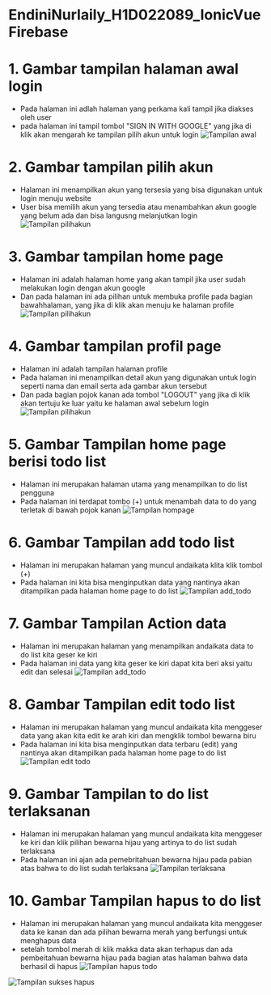# EndiniNurlaily_H1D022089_IonicVueFirebase

# 1. Gambar tampilan halaman awal login
- Pada halaman ini adlah halaman yang perkama kali tampil jika diakses oleh user
- pada halaman ini tampil tombol "SIGN IN WITH GOOGLE" yang jika di klik akan mengarah ke tampilan pilih akun untuk login
![Tampilan awal](https://raw.githubusercontent.com/endiniii/EndiniNurlaily_H1D022089_IonicVueFirebase/main/awalpage.png)

# 2. Gambar tampilan pilih akun
- Halaman ini menampilkan akun yang tersesia yang bisa digunakan untuk login menuju website
- User bisa memilih akun yang tersedia atau menambahkan akun google yang belum ada dan bisa langusng melanjutkan login
![Tampilan pilihakun](https://raw.githubusercontent.com/endiniii/EndiniNurlaily_H1D022089_IonicVueFirebase/main/pilihakun.png)

# 3. Gambar tampilan home page
- Halaman ini adalah halaman home yang akan tampil jika user sudah melakukan login dengan akun google
- Dan pada halaman ini ada pilihan untuk membuka profile pada bagian bawahhalaman, yang jika di klik akan menuju ke halaman profile
![Tampilan pilihakun](https://raw.githubusercontent.com/endiniii/EndiniNurlaily_H1D022089_IonicVueFirebase/main/homepage.png)

# 4. Gambar tampilan profil page
- Halaman ini adalah tampilan halaman profile
- Pada halaman ini menampilkan detail akun yang digunakan untuk login seperti nama dan email serta ada gambar akun tersebut
- Dan pada bagian pojok kanan ada tombol "LOGOUT" yang jika di klik akan tertuju ke luar yaitu ke halaman awal sebelum login
![Tampilan pilihakun](https://raw.githubusercontent.com/endiniii/EndiniNurlaily_H1D022089_IonicVueFirebase/main/profilepage.png)

# 5. Gambar Tampilan home page berisi todo list
- Halaman ini merupakan halaman utama yang menampilkan to do list pengguna
- Pada halaman ini terdapat tombo (+) untuk menambah data to do yang terletak di bawah pojok kanan
![Tampilan hompage](https://raw.githubusercontent.com/endiniii/EndiniNurlaily_H1D022089_IonicVueFirebase/master/tombol.png)

# 6. Gambar Tampilan add todo list
- Halaman ini merupakan halaman yang muncul andaikata klita klik tombol (+)
- Pada halaman ini kita bisa menginputkan data yang nantinya akan ditampilkan pada halaman home page to do list
![Tampilan add_todo](https://raw.githubusercontent.com/endiniii/EndiniNurlaily_H1D022089_IonicVueFirebase/master/add_todo.png)

# 7. Gambar Tampilan Action data
- Halaman ini merupakan halaman yang menampilkan andaikata data to do list kita geser ke kiri
- Pada halaman ini data yang kita geser ke kiri dapat kita beri aksi yaitu edit dan selesai
![Tampilan add_todo](https://raw.githubusercontent.com/endiniii/EndiniNurlaily_H1D022089_IonicVueFirebase/master/pilihan.png)

# 8. Gambar Tampilan edit todo list
- Halaman ini merupakan halaman yang muncul andaikata kita menggeser data yang akan kita edit ke arah kiri dan mengklik tombol bewarna biru
- Pada halaman ini kita bisa menginputkan data terbaru (edit) yang nantinya akan ditampilkan pada halaman home page to do list
![Tampilan edit todo](https://raw.githubusercontent.com/endiniii/EndiniNurlaily_H1D022089_IonicVueFirebase/master/edit_todo.png)

# 9. Gambar Tampilan to do list terlaksanan
- Halaman ini merupakan halaman yang muncul andaikata kita menggeser ke kiri dan klik pilihan bewarna hijau yang artinya to do list sudah terlaksana
- Pada halaman ini ajan ada pemebritahuan bewarna hijau pada pabian atas bahwa to do list sudah terlaksana
![Tampilan terlaksana](https://raw.githubusercontent.com/endiniii/EndiniNurlaily_H1D022089_IonicVueFirebase/master/terlaksana.png)

# 10. Gambar Tampilan hapus to do list
- Halaman ini merupakan halaman yang muncul andaikata kita menggeser data ke kanan dan ada pilihan bewarna merah yang berfungsi untuk menghapus data
- setelah tombol merah di klik makka data akan terhapus dan ada pembeitahuan bewarna hijau pada bagian atas halaman bahwa data berhasil di hapus
![Tampilan hapus todo](https://raw.githubusercontent.com/endiniii/EndiniNurlaily_H1D022089_IonicVueFirebase/master/hapus_data.png)

![Tampilan sukses hapus](https://raw.githubusercontent.com/endiniii/EndiniNurlaily_H1D022089_IonicVueFirebase/master/sukses_hapus.png)





